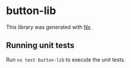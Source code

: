 # button-lib

This library was generated with [Nx](https://nx.dev).

## Running unit tests

Run `nx test button-lib` to execute the unit tests.
